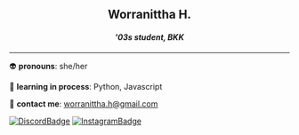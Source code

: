 <h2 align="center"><b> Worranittha H. </b></h2>
<h4 align="center"><i> '03s student, BKK </i></h4>

---

👽 **pronouns**: she/her

📖 **learning in process**: Python, Javascript

📮 **contact me**: [worranittha.h@gmail.com](mailto:worranittha.h@gmail.com)

[![DiscordBadge](https://img.shields.io/badge/Discord-5865F2?style=for-the-badge&logo=discord&logoColor=white)](discordapp.com/users/802629187193667584)
[![InstagramBadge](https://img.shields.io/badge/Instagram-E4405F?style=for-the-badge&logo=instagram&logoColor=white)](https://www.instagram.com/mildrrnt/)

<!--
![FigmaBadge](https://img.shields.io/badge/Figma-F24E1E?style=for-the-badge&logo=figma&logoColor=white)
![KritaBadge](https://img.shields.io/badge/Krita-203759?style=for-the-badge&logo=krita&logoColor=EEF37B)

![BadgeStats](https://gists-readme.yizack.com/api?user=mildrrnt)
 

**mildrrnt/mildrrnt** is a ✨ _special_ ✨ repository because its `README.md` (this file) appears on your GitHub profile.

Here are some ideas to get you started:

- 🔭 I’m currently working on ...
- 🌱 I’m currently learning ...
- 👯 I’m looking to collaborate on ...
- 🤔 I’m looking for help with ...
- 💬 Ask me about ...
- 📫 How to reach me: ...
- 😄 Pronouns: ...
- ⚡ Fun fact: ...
-->
>

